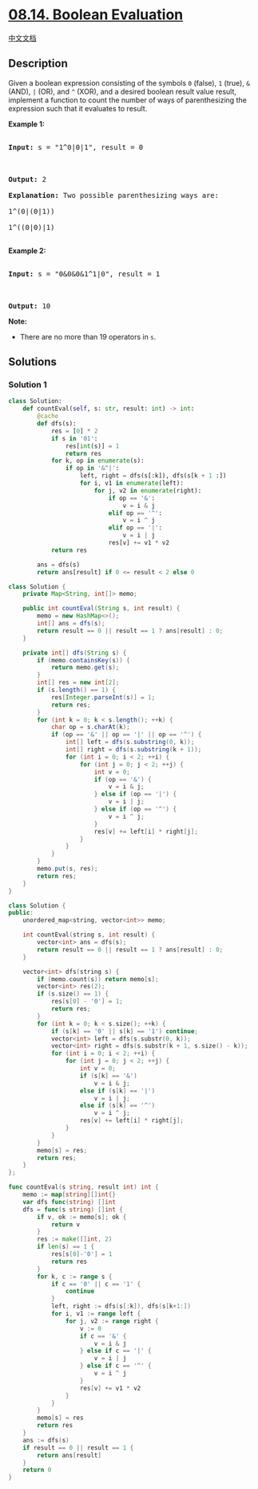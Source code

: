 # [08.14. Boolean Evaluation](https://leetcode.cn/problems/boolean-evaluation-lcci)

[中文文档](./lcci/08.14.Boolean%20Evaluation/README.md)

## Description

<p>Given a boolean expression consisting of the symbols <code>0</code> (false), <code>1</code> (true), <code>&amp;</code> (AND), <code>|</code> (OR), and <code>^</code>&nbsp;(XOR), and a desired boolean result value result, implement a function to count the number of ways of parenthesizing the expression such that it evaluates to result.</p>

<p><strong>Example 1:</strong></p>

<pre>

<strong>Input: </strong>s = &quot;1^0|0|1&quot;, result = 0



<strong>Output: </strong>2

<strong>Explanation:</strong>&nbsp;Two possible parenthesizing ways are:

1^(0|(0|1))

1^((0|0)|1)

</pre>

<p><strong>Example 2:</strong></p>

<pre>

<strong>Input: </strong>s = &quot;0&amp;0&amp;0&amp;1^1|0&quot;, result = 1



<strong>Output: </strong>10</pre>

<p><strong>Note: </strong></p>

<ul>
	<li>There are no more than&nbsp;19 operators in <code>s</code>.</li>
</ul>

## Solutions

### Solution 1

<!-- tabs:start -->

```python
class Solution:
    def countEval(self, s: str, result: int) -> int:
        @cache
        def dfs(s):
            res = [0] * 2
            if s in '01':
                res[int(s)] = 1
                return res
            for k, op in enumerate(s):
                if op in '&^|':
                    left, right = dfs(s[:k]), dfs(s[k + 1 :])
                    for i, v1 in enumerate(left):
                        for j, v2 in enumerate(right):
                            if op == '&':
                                v = i & j
                            elif op == '^':
                                v = i ^ j
                            elif op == '|':
                                v = i | j
                            res[v] += v1 * v2
            return res

        ans = dfs(s)
        return ans[result] if 0 <= result < 2 else 0
```

```java
class Solution {
    private Map<String, int[]> memo;

    public int countEval(String s, int result) {
        memo = new HashMap<>();
        int[] ans = dfs(s);
        return result == 0 || result == 1 ? ans[result] : 0;
    }

    private int[] dfs(String s) {
        if (memo.containsKey(s)) {
            return memo.get(s);
        }
        int[] res = new int[2];
        if (s.length() == 1) {
            res[Integer.parseInt(s)] = 1;
            return res;
        }
        for (int k = 0; k < s.length(); ++k) {
            char op = s.charAt(k);
            if (op == '&' || op == '|' || op == '^') {
                int[] left = dfs(s.substring(0, k));
                int[] right = dfs(s.substring(k + 1));
                for (int i = 0; i < 2; ++i) {
                    for (int j = 0; j < 2; ++j) {
                        int v = 0;
                        if (op == '&') {
                            v = i & j;
                        } else if (op == '|') {
                            v = i | j;
                        } else if (op == '^') {
                            v = i ^ j;
                        }
                        res[v] += left[i] * right[j];
                    }
                }
            }
        }
        memo.put(s, res);
        return res;
    }
}
```

```cpp
class Solution {
public:
    unordered_map<string, vector<int>> memo;

    int countEval(string s, int result) {
        vector<int> ans = dfs(s);
        return result == 0 || result == 1 ? ans[result] : 0;
    }

    vector<int> dfs(string s) {
        if (memo.count(s)) return memo[s];
        vector<int> res(2);
        if (s.size() == 1) {
            res[s[0] - '0'] = 1;
            return res;
        }
        for (int k = 0; k < s.size(); ++k) {
            if (s[k] == '0' || s[k] == '1') continue;
            vector<int> left = dfs(s.substr(0, k));
            vector<int> right = dfs(s.substr(k + 1, s.size() - k));
            for (int i = 0; i < 2; ++i) {
                for (int j = 0; j < 2; ++j) {
                    int v = 0;
                    if (s[k] == '&')
                        v = i & j;
                    else if (s[k] == '|')
                        v = i | j;
                    else if (s[k] == '^')
                        v = i ^ j;
                    res[v] += left[i] * right[j];
                }
            }
        }
        memo[s] = res;
        return res;
    }
};
```

```go
func countEval(s string, result int) int {
	memo := map[string][]int{}
	var dfs func(string) []int
	dfs = func(s string) []int {
		if v, ok := memo[s]; ok {
			return v
		}
		res := make([]int, 2)
		if len(s) == 1 {
			res[s[0]-'0'] = 1
			return res
		}
		for k, c := range s {
			if c == '0' || c == '1' {
				continue
			}
			left, right := dfs(s[:k]), dfs(s[k+1:])
			for i, v1 := range left {
				for j, v2 := range right {
					v := 0
					if c == '&' {
						v = i & j
					} else if c == '|' {
						v = i | j
					} else if c == '^' {
						v = i ^ j
					}
					res[v] += v1 * v2
				}
			}
		}
		memo[s] = res
		return res
	}
	ans := dfs(s)
	if result == 0 || result == 1 {
		return ans[result]
	}
	return 0
}
```

<!-- tabs:end -->

<!-- end -->
